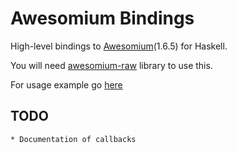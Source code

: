 # Awesomium Bindings #

High-level bindings to [Awesomium](http://www.awesomium.com)(1.6.5)
for Haskell.

You will need [awesomium-raw](https://github.com/MaxOw/awesomium-raw)
library to use this.

For usage example go [here](https://github.com/MaxOw/awesomium-example)

## TODO ##
    * Documentation of callbacks
